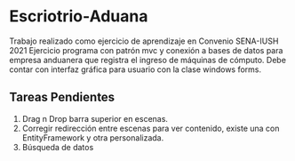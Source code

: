 # Escriotrio-Aduana
Trabajo realizado como ejercicio de aprendizaje en Convenio SENA-IUSH 2021
Ejercicio programa con patrón mvc y conexión a bases de datos para empresa anduanera que registra el ingreso de máquinas de cómputo.  Debe contar con interfaz gráfica para usuario con la clase windows forms.


## Tareas Pendientes
1. Drag n Drop barra superior en escenas.
2. Corregir redirección entre escenas para ver contenido, existe una con EntityFramework y otra personalizada.
3. Búsqueda de datos
